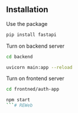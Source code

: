 ## Installation

Use the package

```bash
pip install fastapi
```
Turn on backend server
```bash
cd backend
```
```bash
uvicorn main:app --reload
```
Turn on frontend server
```bash
cd frontned/auth-app
```
```bash
npm start
```#   R E W e b  
 